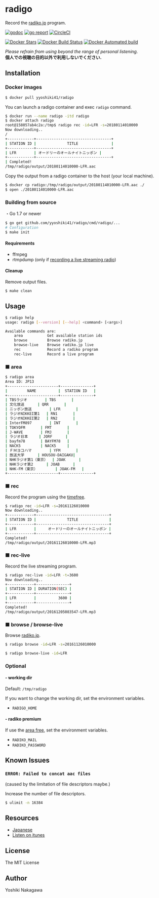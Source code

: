 # radigo

Record the [radiko.jp](http://radiko.jp/) program.

[![godoc](https://godoc.org/github.com/yyoshiki41/radigo?status.svg)](https://godoc.org/github.com/yyoshiki41/radigo)
[![go report](https://goreportcard.com/badge/github.com/yyoshiki41/radigo)](https://goreportcard.com/report/github.com/yyoshiki41/radigo)
[![CircleCI](https://circleci.com/gh/yyoshiki41/radigo.svg?style=svg)](https://circleci.com/gh/yyoshiki41/radigo)

[![Docker Stars](https://img.shields.io/docker/stars/yyoshiki41/radigo.svg)](https://hub.docker.com/r/yyoshiki41/radigo/)
[![Docker Build Status](https://img.shields.io/docker/build/yyoshiki41/radigo.svg)](https://hub.docker.com/r/yyoshiki41/radigo/tags/)
[![Docker Automated build](https://img.shields.io/docker/automated/yyoshiki41/radigo.svg)](https://hub.docker.com/r/yyoshiki41/radigo/builds/)

_Please refrain from using beyond the range of personal listening._ </br>
__個人での視聴の目的以外で利用しないでください.__

## Installation

### Docker images

```bash
$ docker pull yyoshiki41/radigo
```

You can launch a radigo container and exec `radigo` command.

```bash
$ docker run --name radigo -itd radigo
$ docker attach radigo
root@158057ab4c2a:/tmp$ radigo rec -id=LFR -s=20180114010000
Now downloading..
/
+------------+----------------------------------+
| STATION ID |              TITLE               |
+------------+----------------------------------+
| LFR        | オードリーのオールナイトニッポン |
+------------+----------------------------------+
| Completed!
/tmp/radigo/output/20180114010000-LFR.aac
```

Copy the output from a radigo container to the host (your local machine).

```bash
$ docker cp radigo:/tmp/radigo/output/20180114010000-LFR.aac ./
$ open ./20180114010000-LFR.aac
```

### Building from source

・Go 1.7 or newer

```bash
$ go get github.com/yyoshiki41/radigo/cmd/radigo/...
# Configuration
$ make init
```

#### Requirements

- ffmpeg
- rtmpdump (only if [recording a live streaming radio](#-rec-live))

#### Cleanup

Remove output files.

```bash
$ make clean
```

## Usage

```bash
$ radigo help
usage: radigo [--version] [--help] <command> [<args>]

Available commands are:
    area           Get available station ids
    browse         Browse radiko.jp
    browse-live    Browse radiko.jp live
    rec            Record a radiko program
    rec-live       Record a live program
```

### ■ area

```bash
$ radigo area
Area ID: JP13
+-----------------------+---------------+
|         NAME          |  STATION ID   |
+-----------------------+---------------+
| TBSラジオ		| TBS		|
| 文化放送		| QRR		|
| ニッポン放送		| LFR		|
| ラジオNIKKEI第1	| RN1		|
| ラジオNIKKEI第2	| RN2		|
| InterFM897		| INT		|
| TOKYOFM		| FMT		|
| J-WAVE		| FMJ		|
| ラジオ日本		| JORF		|
| bayfm78		| BAYFM78	|
| NACK5			| NACK5		|
| ＦＭヨコハマ		| YFM		|
| 放送大学		| HOUSOU-DAIGAKU|
| NHKラジオ第1（東京）	| JOAK		|
| NHKラジオ第2		| JOAB		|
| NHK-FM（東京）		| JOAK-FM	|
+-----------------------+---------------+
```

### ■ rec

Record the program using the [timefree](http://radiko.jp/#!/fun/timeshift).

```bash
$ radigo rec -id=LFR -s=20161126010000
Now downloading..
+------------+---------------------------------+
| STATION ID |              TITLE              |
+------------+---------------------------------+
| LFR        |　　  オードリーのオールナイトニッポン |
+------------+---------------------------------+
Completed!
/tmp/radigo/output/20161126010000-LFR.mp3
```

### ■ rec-live

Record the live streaming program.

```bash
$ radigo rec-live -id=LFR -t=3600
Now downloading..
+------------+---------------+
| STATION ID | DURATION(SEC) |
+------------+---------------+
| LFR        |          3600 |
+------------+---------------+
Completed!
/tmp/radigo/output/20161205083547-LFR.mp3
```

### ■ browse / browse-live

Browse [radiko.jp](http://radiko.jp/).

```bash
$ radigo browse -id=LFR -s=20161126010000
```

```bash
$ radigo browse-live -id=LFR
```

### Optional

#### - working dir

Default: `/tmp/radigo`

If you want to change the working dir, set the environment variables.

- `RADIGO_HOME`

#### - radiko premium

If use the [area free](http://radiko.jp/rg/premium/), set the environment variables.

- `RADIKO_MAIL`
- `RADIKO_PASSWORD`

## Known Issues

### `ERROR: Failed to concat aac files`

(caused by the limitation of file descriptors maybe.)

Increase the number of file descriptors.

```bash
$ ulimit -n 16384
```

## Resources

- [Japanese](http://qiita.com/yyoshiki41/items/f81442d7dc2d0ddcf15b)
- [Listen on itunes](http://esola.co/posts/2017/aac-profile/)

## License 

The MIT License

## Author

Yoshiki Nakagawa
